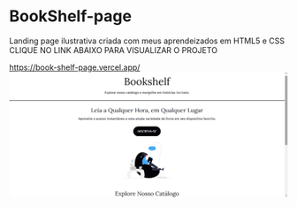# BookShelf-page
 Landing page ilustrativa criada com meus aprendeizados em HTML5 e CSS
CLIQUE NO LINK ABAIXO PARA VISUALIZAR O PROJETO


https://book-shelf-page.vercel.app/
 ![Texto alternativo](https://github.com/icaropaixao/BookShelf-page/blob/main/Captura%20de%20tela%202024-02-09%20191832.png?raw=true)

